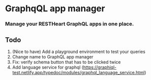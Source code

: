 # GraphqQL app manager
### Manage your RESTHeart GraphQL apps in one place.


## Todo
1. (Nice to have) Add a playground environment to test your queries
2. Change name to GraphQL app manager
3. Fix: verify schema button that has to be clicked twice
4. Add language service for graphql (https://graphiql-test.netlify.app/typedoc/modules/graphql_language_service.html)
